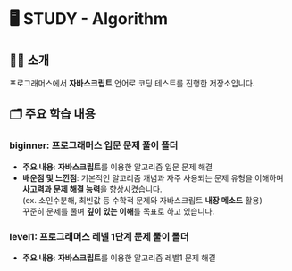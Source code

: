 # 🖥️ STUDY - Algorithm

## 👋🏻 소개
프로그래머스에서 **자바스크립트** 언어로 코딩 테스트를 진행한 저장소입니다.

## 🗂️ 주요 학습 내용
### biginner: 프로그래머스 입문 문제 풀이 폴더
- **주요 내용**: **자바스크립트**를 이용한 알고리즘 입문 문제 해결
- **배운점 및 느낀점**:
  기본적인 알고리즘 개념과 자주 사용되는 문제 유형을 이해하며 **사고력과 문제 해결 능력**을 향상시켰습니다. <br>
  (ex. 소인수분해, 최빈값 등 수학적 문제와 자바스크립트 **내장 메소드** 활용) <br>
  꾸준히 문제를 풀며 **깊이 있는 이해**를 목표로 하고 있습니다.

### level1: 프로그래머스 레벨 1단계 문제 풀이 폴더
- **주요 내용**: **자바스크립트**를 이용한 알고리즘 레벨1 문제 해결
